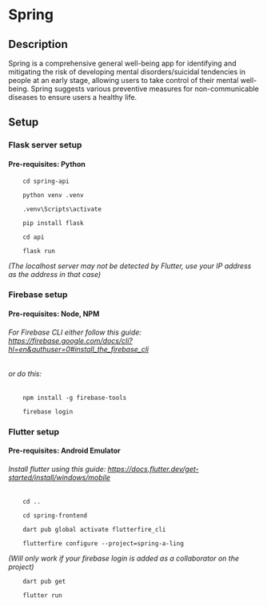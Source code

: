# Spring
## Description
Spring is a comprehensive general well-being app for identifying and mitigating the risk of developing mental disorders/suicidal tendencies in people at an early stage, allowing users to take control of their mental well-being. Spring suggests various preventive measures for non-communicable diseases to ensure users a healthy life.

## Setup
### Flask server setup
#### Pre-requisites: Python
```
    cd spring-api
```
```
    python venv .venv
```
```
    .venv\Scripts\activate
```
```
    pip install flask
```
```
    cd api
```
```
    flask run
```
*(The localhost server may not be detected by Flutter, use your IP address as the address in that case)*

### Firebase setup
#### Pre-requisites: Node, NPM
###### For Firebase CLI either follow this guide: https://firebase.google.com/docs/cli?hl=en&authuser=0#install_the_firebase_cli
###### or do this:

```
    npm install -g firebase-tools
```
```
    firebase login
```

### Flutter setup
#### Pre-requisites: Android Emulator
###### Install flutter using this guide: https://docs.flutter.dev/get-started/install/windows/mobile
```
    cd ..
```
```
    cd spring-frontend
```
```
    dart pub global activate flutterfire_cli
```
```
    flutterfire configure --project=spring-a-ling
```
*(Will only work if your firebase login is added as a collaborator on the project)*
```
    dart pub get
```
```
    flutter run
```


